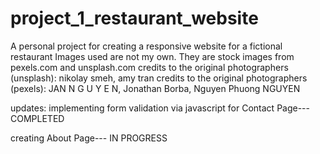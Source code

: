 # project_1_restaurant_website
A personal project for creating a responsive website for a fictional restaurant
Images used are not my own. They are stock images from pexels.com and unsplash.com
credits to the original photographers (unsplash): nikolay smeh, amy tran
credits to the original photographers (pexels): JAN N G U Y E N, Jonathan Borba, Nguyen Phuong NGUYEN 

updates: 
implementing form validation via javascript for Contact Page--- COMPLETED

creating About Page--- IN PROGRESS

